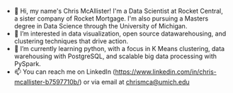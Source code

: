 - 👋 Hi, my name's Chris McAllister! I'm a Data Scientist at Rocket Central, a sister company of Rocket Mortgage. I'm also pursuing a Masters degree in Data Science through the University of Michigan. 
- 👀 I’m interested in data visualization, open source datawarehousing, and clustering techniques that drive action. 
- 🌱 I’m currently learning python, with a focus in K Means clustering, data warehousing with PostgreSQL, and scalable big data processing with PySpark. 
- 📫 You can reach me on LinkedIn (https://www.linkedin.com/in/chris-mcallister-b7597710b/) or via email at chrismca@umich.edu

